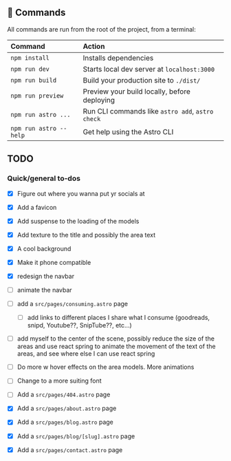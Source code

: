 ## 🧞 Commands

All commands are run from the root of the project, from a terminal:

| Command                | Action                                           |
| :--------------------- | :----------------------------------------------- |
| `npm install`          | Installs dependencies                            |
| `npm run dev`          | Starts local dev server at `localhost:3000`      |
| `npm run build`        | Build your production site to `./dist/`          |
| `npm run preview`      | Preview your build locally, before deploying     |
| `npm run astro ...`    | Run CLI commands like `astro add`, `astro check` |
| `npm run astro --help` | Get help using the Astro CLI                     |

## TODO

### Quick/general to-dos

- [x] Figure out where you wanna put yr socials at
- [x] Add a favicon
- [x] Add suspense to the loading of the models
- [x] Add texture to the title and possibly the area text
- [x] A cool background
- [x] Make it phone compatible
- [x] redesign the navbar
- [ ] animate the navbar
- [ ] add a `src/pages/consuming.astro` page
  - [ ] add links to different places I share what I consume (goodreads, snipd, Youtube??, SnipTube??, etc...)
- [ ] add myself to the center of the scene, possibly reduce the size of the areas and use react spring to animate the movement of the text of the areas, and see where else I can use react spring
- [ ] Do more w hover effects on the area models. More animations
- [ ] Change to a more suiting font

- [ ] Add a `src/pages/404.astro` page
- [x] Add a `src/pages/about.astro` page
- [x] Add a `src/pages/blog.astro` page
- [x] Add a `src/pages/blog/[slug].astro` page
- [x] Add a `src/pages/contact.astro` page

